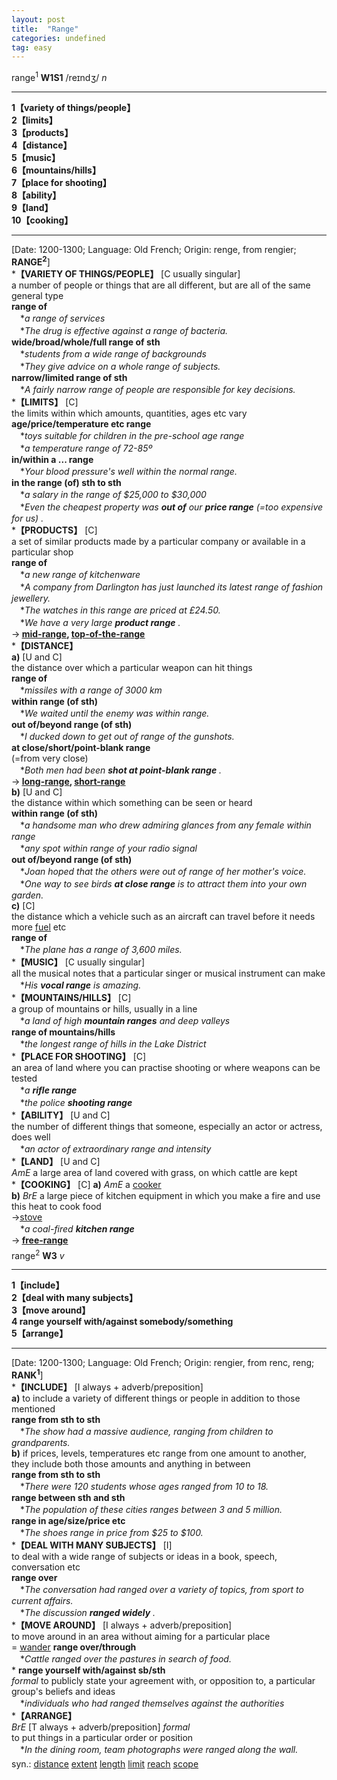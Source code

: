 ```yaml
---
layout: post
title:  "Range"
categories: undefined
tag: easy
---
```

<DIV style="MARGIN: 0px 0px 5px">range<SUP>1</SUP> <B>W1S1</B> /reɪndʒ/ <I>n</I>
<HR>
<B>1【variety of things/people】</B><BR><B>2【limits】</B><BR><B>3【products】</B><BR><B>4【distance】</B><BR><B>5【music】</B><BR><B>6【mountains/hills】</B><BR><B>7【place for shooting】</B><BR><B>8【ability】</B><BR><B>9【land】</B><BR><B>10【cooking】</B>
<HR>
[Date: 1200-1300; Language: Old French; Origin: renge, from rengier; <B>RANGE<SUP>2</SUP></B>]<BR>*<B>【VARIETY OF THINGS/PEOPLE】</B> [C usually singular]<BR>a number of people or things that are all different, but are all of the same general type<BR><B>range of</B><BR>　*<I>a range of services</I><BR>　*<I>The drug is effective against a range of bacteria.</I><BR><B>wide/broad/whole/full range of sth</B><BR>　*<I>students from a wide range of backgrounds</I><BR>　*<I>They give advice on a whole range of subjects.</I><BR><B>narrow/limited range of sth</B><BR>　*<I>A fairly narrow range of people are responsible for key decisions.</I><BR>*<B>【LIMITS】</B> [C] <BR>the limits within which amounts, quantities, ages etc vary<BR><B>age/price/temperature etc range</B><BR>　*<I>toys suitable for children in the pre-school age range</I><BR>　*<I>a temperature range of 72-85º</I><BR><B>in/within a ... range</B><BR>　*<I>Your blood pressure's well within the normal range.</I><BR><B>in the range (of) sth to sth</B><BR>　*<I>a salary in the range of $25,000 to $30,000</I><BR>　*<I>Even the cheapest property was <B>out of</B> our <B>price range</B> (=too expensive for us) .</I><BR>*<B>【PRODUCTS】</B> [C] <BR>a set of similar products made by a particular company or available in a particular shop<BR><B>range of</B><BR>　*<I>a new range of kitchenware</I><BR>　*<I>A company from Darlington has just launched its latest range of fashion jewellery.</I><BR>　*<I>The watches in this range are priced at £24.50.</I><BR>　*<I>We have a very large <B>product range</B> .</I><BR>→<B> <A href="{{ site.baseurl }}/mid-range"><U>mid-range</U></A>, <A title="Find: top-of-the-range" class=ref href="{{ site.baseurl }}/top-of-the-range"><U>top-of-the-range</U></A></B><BR>*<B>【DISTANCE】</B><BR><B>a)</B> [U and C] <BR>the distance over which a particular weapon can hit things<BR><B>range of</B><BR>　*<I>missiles with a range of 3000 km</I><BR><B>within range (of sth)</B><BR>　*<I>We waited until the enemy was within range.</I><BR><B>out of/beyond range (of sth)</B><BR>　*<I>I ducked down to get out of range of the gunshots.</I><BR><B>at close/short/point-blank range</B><BR>(=from very close)<BR>　*<I>Both men had been <B>shot at point-blank range</B> .</I><BR>→<B> <A href="{{ site.baseurl }}/long-range"><U>long-range</U></A>, <A href="{{ site.baseurl }}/short-range"><U>short-range</U></A></B><BR><B>b)</B> [U and C] <BR>the distance within which something can be seen or heard<BR><B>within range (of sth)</B><BR>　*<I>a handsome man who drew admiring glances from any female within range</I><BR>　*<I>any spot within range of your radio signal</I><BR><B>out of/beyond range (of sth)</B><BR>　*<I>Joan hoped that the others were out of range of her mother's voice.</I><BR>　*<I>One way to see birds <B>at close range</B> is to attract them into your own garden.</I><BR><B>c)</B> [C] <BR>the distance which a vehicle such as an aircraft can travel before it needs more <A href="{{ site.baseurl }}/fuel"><U>fuel</U></A> etc<BR><B>range of</B><BR>　*<I>The plane has a range of 3,600 miles.</I><BR>*<B>【MUSIC】</B> [C usually singular]<BR>all the musical notes that a particular singer or musical instrument can make<BR>　*<I>His <B>vocal range</B> is amazing.</I><BR>*<B>【MOUNTAINS/HILLS】</B> [C] <BR>a group of mountains or hills, usually in a line<BR>　*<I>a land of high <B>mountain ranges</B> and deep valleys</I><BR><B>range of mountains/hills</B><BR>　*<I>the longest range of hills in the Lake District</I><BR>*<B>【PLACE FOR SHOOTING】</B> [C] <BR>an area of land where you can practise shooting or where weapons can be tested<BR>　*<I>a <B>rifle range</B> </I><BR>　*<I>the police <B>shooting range</B> </I><BR>*<B>【ABILITY】</B> [U and C]<BR>the number of different things that someone, especially an actor or actress, does well<BR>　*<I>an actor of extraordinary range and intensity</I><BR>*<B>【LAND】</B> [U and C]<BR><I>AmE</I> a large area of land covered with grass, on which cattle are kept<BR>*<B>【COOKING】</B> [C] <B>a)</B> <I>AmE</I> a <A href="{{ site.baseurl }}/cooker"><U>cooker</U></A><BR><B>b)</B> <I>BrE</I> a large piece of kitchen equipment in which you make a fire and use this heat to cook food<BR>→<A href="{{ site.baseurl }}/stove"><U>stove</U></A><BR>　*<I>a coal-fired <B>kitchen range</B> </I><BR>→<B> <A href="{{ site.baseurl }}/free-range"><U>free-range</U></A></B></DIV>
<DIV style="MARGIN: 0px 0px 5px">range<SUP>2</SUP> <B>W3</B> <I>v</I>
<HR>
<B>1【include】</B><BR><B>2【deal with many subjects】</B><BR><B>3【move around】</B><BR><B>4 range yourself with/against somebody/something</B><BR><B>5【arrange】</B>
<HR>
[Date: 1200-1300; Language: Old French; Origin: rengier, from renc, reng; <B>RANK<SUP>1</SUP></B>]<BR>*<B>【INCLUDE】</B> [I always + adverb/preposition]<BR><B>a)</B> to include a variety of different things or people in addition to those mentioned<BR><B>range from sth to sth</B><BR>　*<I>The show had a massive audience, ranging from children to grandparents.</I><BR><B>b)</B> if prices, levels, temperatures etc range from one amount to another, they include both those amounts and anything in between<BR><B>range from sth to sth</B><BR>　*<I>There were 120 students whose ages ranged from 10 to 18.</I><BR><B>range between sth and sth</B><BR>　*<I>The population of these cities ranges between 3 and 5 million.</I><BR><B>range in age/size/price etc</B><BR>　*<I>The shoes range in price from $25 to $100.</I><BR>*<B>【DEAL WITH MANY SUBJECTS】</B> [I]<BR>to deal with a wide range of subjects or ideas in a book, speech, conversation etc<BR><B>range over</B><BR>　*<I>The conversation had ranged over a variety of topics, from sport to current affairs.</I><BR>　*<I>The discussion <B>ranged widely</B> .</I><BR>*<B>【MOVE AROUND】</B> [I always + adverb/preposition]<BR>to move around in an area without aiming for a particular place<BR>= <A href="{{ site.baseurl }}/wander"><U>wander</U></A> <B>range over/through</B><BR>　*<I>Cattle ranged over the pastures in search of food.</I><BR>* <B>range yourself with/against sb/sth</B><BR><I>formal</I> to publicly state your agreement with, or opposition to, a particular group's beliefs and ideas<BR>　*<I>individuals who had ranged themselves against the authorities</I><BR>*<B>【ARRANGE】</B><BR><I>BrE</I> [T always + adverb/preposition] <I>formal</I> <BR>to put things in a particular order or position<BR>　*<I>In the dining room, team photographs were ranged along the wall.</I></DIV>
<DIV style="MARGIN: 0px 0px 5px">
<DIV style="MARGIN: 4px 0px">syn.: <A href="{{ site.baseurl }}/distance"><U>distance</U></A> <A href="{{ site.baseurl }}/extent"><U>extent</U></A> <A href="{{ site.baseurl }}/length"><U>length</U></A> <A href="{{ site.baseurl }}/limit"><U>limit</U></A> <A href="{{ site.baseurl }}/reach"><U>reach</U></A> <A href="{{ site.baseurl }}/scope"><U>scope</U></A></DIV></DIV>
